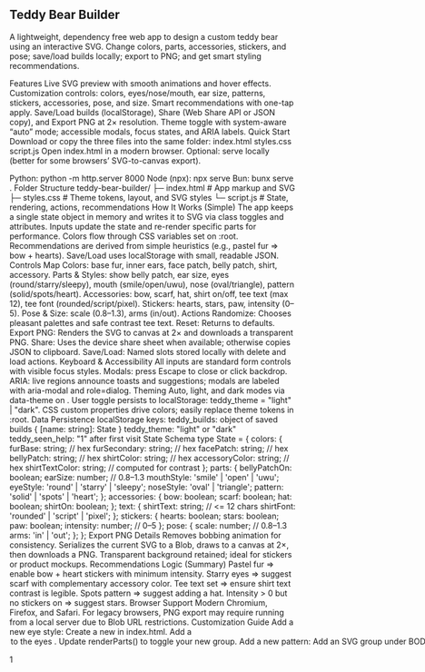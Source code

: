 **Teddy Bear Builder** 
--
A lightweight, dependency free web app to design a custom teddy bear using an interactive SVG. Change colors, parts, accessories, stickers, and pose; save/load builds locally; export to PNG; and get smart styling recommendations.

Features
Live SVG preview with smooth animations and hover effects.
Customization controls: colors, eyes/nose/mouth, ear size, patterns, stickers, accessories, pose, and size.
Smart recommendations with one-tap apply.
Save/Load builds (localStorage), Share (Web Share API or JSON copy), and Export PNG at 2× resolution.
Theme toggle with system-aware “auto” mode; accessible modals, focus states, and ARIA labels.
Quick Start
Download or copy the three files into the same folder:
index.html
styles.css
script.js
Open index.html in a modern browser.
Optional: serve locally (better for some browsers’ SVG-to-canvas export).

Python: python -m http.server 8000
Node (npx): npx serve
Bun: bunx serve .
Folder Structure
teddy-bear-builder/
├─ index.html       # App markup and SVG
├─ styles.css       # Theme tokens, layout, and SVG styles
└─ script.js        # State, rendering, actions, recommendations
How It Works (Simple)
The app keeps a single state object in memory and writes it to SVG via class toggles and attributes.
Inputs update the state and re-render specific parts for performance.
Colors flow through CSS variables set on :root.
Recommendations are derived from simple heuristics (e.g., pastel fur => bow + hearts).
Save/Load uses localStorage with small, readable JSON.
Controls Map
Colors: base fur, inner ears, face patch, belly patch, shirt, accessory.
Parts & Styles: show belly patch, ear size, eyes (round/starry/sleepy), mouth (smile/open/uwu), nose (oval/triangle), pattern (solid/spots/heart).
Accessories: bow, scarf, hat, shirt on/off, tee text (max 12), tee font (rounded/script/pixel).
Stickers: hearts, stars, paw, intensity (0–5).
Pose & Size: scale (0.8–1.3), arms (in/out).
Actions
Randomize: Chooses pleasant palettes and safe contrast tee text.
Reset: Returns to defaults.
Export PNG: Renders the SVG to canvas at 2× and downloads a transparent PNG.
Share: Uses the device share sheet when available; otherwise copies JSON to clipboard.
Save/Load: Named slots stored locally with delete and load actions.
Keyboard & Accessibility
All inputs are standard form controls with visible focus styles.
Modals: press Escape to close or click backdrop.
ARIA: live regions announce toasts and suggestions; modals are labeled with aria-modal and role=dialog.
Theming
Auto, light, and dark modes via data-theme on <html>.
User toggle persists to localStorage:
teddy_theme = "light" | "dark".
CSS custom properties drive colors; easily replace theme tokens in :root.
Data Persistence
localStorage keys:
teddy_builds: object of saved builds { [name: string]: State }
teddy_theme: "light" or "dark"
teddy_seen_help: "1" after first visit
State Schema
type State = {
  colors: {
    furBase: string;        // hex
    furSecondary: string;   // hex
    facePatch: string;      // hex
    bellyPatch: string;     // hex
    shirtColor: string;     // hex
    accessoryColor: string; // hex
    shirtTextColor: string; // computed for contrast
  };
  parts: {
    bellyPatchOn: boolean;
    earSize: number;        // 0.8–1.3
    mouthStyle: 'smile' | 'open' | 'uwu';
    eyeStyle: 'round' | 'starry' | 'sleepy';
    noseStyle: 'oval' | 'triangle';
    pattern: 'solid' | 'spots' | 'heart';
  };
  accessories: {
    bow: boolean;
    scarf: boolean;
    hat: boolean;
    shirtOn: boolean;
  };
  text: {
    shirtText: string;      // <= 12 chars
    shirtFont: 'rounded' | 'script' | 'pixel';
  };
  stickers: {
    hearts: boolean;
    stars: boolean;
    paw: boolean;
    intensity: number;      // 0–5
  };
  pose: {
    scale: number;          // 0.8–1.3
    arms: 'in' | 'out';
  };
};
Export PNG Details
Removes bobbing animation for consistency.
Serializes the current SVG to a Blob, draws to a canvas at 2×, then downloads a PNG.
Transparent background retained; ideal for stickers or product mockups.
Recommendations Logic (Summary)
Pastel fur => enable bow + heart stickers with minimum intensity.
Starry eyes => suggest scarf with complementary accessory color.
Tee text set => ensure shirt text contrast is legible.
Spots pattern => suggest adding a hat.
Intensity > 0 but no stickers on => suggest stars.
Browser Support
Modern Chromium, Firefox, and Safari.
For legacy browsers, PNG export may require running from a local server due to Blob URL restrictions.
Customization Guide
Add a new eye style:
Create a new <g id="eyes-myStyle"> in index.html.
Add a <option value="myStyle"> to the eyes <select>.
Update renderParts() to toggle your new group.
Add a new pattern:
Add an SVG group under BODY, hide by default with .hidden.
Toggle in renderParts() based on state.parts.pattern.
Add new stickers:
Extend makeSticker(type, x, y, size) with a new case.
Provide UI toggle and state field if needed.
Deployment
GitHub Pages: push the three files to the main branch and enable Pages.
Netlify/Vercel: drag-and-drop or connect the repo; no build step required.
Any static host works—no server code or dependencies.
Troubleshooting
Export PNG downloads a blank image:
Serve the files via local server (not file:///) due to canvas security.
Missing fonts for “script” or “pixel”:
The app uses generic stacks; supply your own font-face in styles.css if you need exact type.
Nothing saves:
Check if the browser’s storage is disabled or in private mode.
Development Notes
No frameworks; everything is plain HTML/CSS/JS.
Rendering is split into focused functions: renderColors, renderParts, renderAccessories, renderText, renderStickers, renderPose.
Contrast utility (bestTextOn) ensures tee text meets readable contrast.
Roadmap Ideas
Preset gallery with thumbnails.
Export SVG (in addition to PNG).
Multi-language i18n.
Drag-to-place stickers and per-sticker controls.
Download/share snapshot from recommendations panel.
License
Recommended: MIT. Replace with your preferred license.
Example header:
Copyright (c) 2025 YOUR_NAME — Released under the MIT License
Credits
Designed and built with care. You’re free to remix and extend—send a note if you ship something cool!
Summary: Drop the three files into a folder, open index.html, and start customizing your bear. Use Save/Load for versions, Export PNG for images, and the theme toggle to match your system. The code is modular and easy to extend—perfect for a small product demo or a playful onboarding experience.




1

